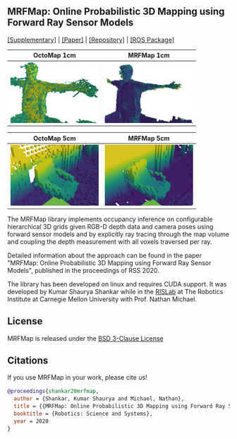 ## MRFMap: Online Probabilistic 3D Mapping using Forward Ray Sensor Models

[[Supplementary]](https://github.com/mrfmap/mrfmap.github.io/blob/master/supp.pdf) | [[Paper]](https://arxiv.org/pdf/2006.03512.pdf) | [[Repository]](https://github.com/mrfmap/mrfmap) | [[ROS Package]](https://github.com/mrfmap/mrfmap_ros)

OctoMap 1cm | MRFMap 1cm
------------|------------
<img src="https://raw.githubusercontent.com/mrfmap/mrfmap.github.io/master/figs/hand_comparison/octomap_res_0_01_rot_0_5_trans_0_5.png" width="200"> | <img src="https://raw.githubusercontent.com/mrfmap/mrfmap.github.io/master/figs/hand_comparison/mrfmap_res_0_01_rot_0_5_trans_0_5.png" width="200">


OctoMap 5cm | MRFMap 5cm
------------|------------
<img src="https://raw.githubusercontent.com/mrfmap/mrfmap.github.io/master/figs/chair_comparison/octomap_res_0_05_rot_1_0_trans_1_0noisy.png" width="200"> | <img src="https://raw.githubusercontent.com/mrfmap/mrfmap.github.io/master/figs/chair_comparison/mrfmap_res_0_05_rot_1_0_trans_1_0noisy.png" width="200">


The MRFMap library implements occupancy inference on configurable hierarchical 3D grids given RGB-D depth data and camera poses using forward sensor models and by explicitly ray tracing through the map volume and coupling the depth measurement with all voxels traversed per ray. 

Detailed information about the approach can be found in the paper "MRFMap: Online Probabilistic 3D Mapping using Forward Ray Sensor Models", published in the proceedings of RSS 2020.

The library has been developed on linux and requires CUDA support. It was developed by Kumar Shaurya Shankar while in the [RISLab](https://www.rislab.org/) at The Robotics Institute at Carnegie Mellon University with Prof. Nathan Michael. 

## License
MRFMap is released under the [BSD 3-Clause License](https://choosealicense.com/licenses/bsd-3-clause/)

## Citations
If you use MRFMap in your work, please cite us!
```bibtex
@proceedings{shankar20mrfmap,
  author = {Shankar, Kumar Shaurya and Michael, Nathan},
  title = {{MRFMap: Online Probabilistic 3D Mapping using Forward Ray Sensor Models}},
  booktitle = {Robotics: Science and Systems},
  year = 2020
}
```
